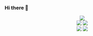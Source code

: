 ### Hi there 👋

<p align="center">
  <a href="https://skillicons.dev">
    <img src="https://skillicons.dev/icons?i=git,md,js,html,css,java,python,raspberrypi,godot" />
  </a>
  
  <br>
  
  <a>
    <img src="https://img.shields.io/badge/Windows%2011-%230079d5.svg?style=for-the-badge&logo=Windows%2011&logoColor=white">
    <img src="https://img.shields.io/badge/Visual%20Studio%20Code-0078d7.svg?style=for-the-badge&logo=visual-studio-code&logoColor">
  </a>

  <br>
  
  <a>
    <img src="https://img.shields.io/badge/steam-%23000000.svg?style=for-the-badge&logo=steam&logoColor=white">
    <a href=""><img src="https://img.shields.io/badge/Discord-%235865F2.svg?style=for-the-badge&logo=discord&logoColor=white"></a>
  </a>
</p>
